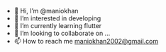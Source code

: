 - 👋 Hi, I’m @maniokhan
- 👀 I’m interested in developing
- 🌱 I’m currently learning flutter
- 💞️ I’m looking to collaborate on ...
- 📫 How to reach me maniokhan2002@gmail.com

<!---
maniokhan/maniokhan is a ✨ special ✨ repository because its `README.md` (this file) appears on your GitHub profile.
You can click the Preview link to take a look at your changes.
--->
